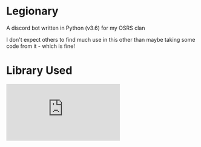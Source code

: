 # Legionary
A discord bot written in Python (v3.6) for my OSRS clan

I don't expect others to find much use in this other than maybe taking some code from it - which is fine!

# Library Used
![discord.py](https://github.com/Rapptz/discord.py)
